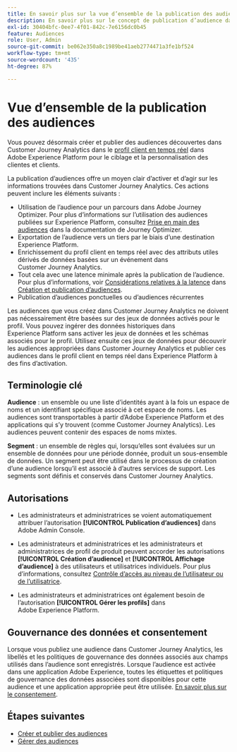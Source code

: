 ```yaml
---
title: En savoir plus sur la vue d’ensemble de la publication des audiences Customer Journey Analytics
description: En savoir plus sur le concept de publication d’audience dans Customer Journey Analytics
exl-id: 30404bfc-0ee7-4f01-842c-7e6156dc0b45
feature: Audiences
role: User, Admin
source-git-commit: be062e350a8c1989be41aeb2774471a3fe1bf524
workflow-type: tm+mt
source-wordcount: '435'
ht-degree: 87%

---
```


# Vue d’ensemble de la publication des audiences

Vous pouvez désormais créer et publier des audiences découvertes dans Customer Journey Analytics dans le [profil client en temps réel](https://experienceleague.adobe.com/docs/experience-platform/profile/home.html) dans Adobe Experience Platform pour le ciblage et la personnalisation des clientes et clients.

La publication d’audiences offre un moyen clair d’activer et d’agir sur les informations trouvées dans Customer Journey Analytics. Ces actions peuvent inclure les éléments suivants :

* Utilisation de l’audience pour un parcours dans Adobe Journey Optimizer.
Pour plus d’informations sur l’utilisation des audiences publiées sur Experience Platform, consultez [Prise en main des audiences](https://experienceleague.adobe.com/fr/docs/journey-optimizer/using/audiences-profiles-identities/audiences/about-audiences) dans la documentation de Journey Optimizer.
* Exportation de l’audience vers un tiers par le biais d’une destination Experience Platform.
* Enrichissement du profil client en temps réel avec des attributs utiles dérivés de données basées sur un événement dans Customer Journey Analytics.
* Tout cela avec une latence minimale après la publication de l’audience.
Pour plus d’informations, voir [Considérations relatives à la latence](/help/components/audiences/publish.md#latency-considerations) dans [Création et publication d’audiences](/help/components/audiences/publish.md).
* Publication d’audiences ponctuelles ou d’audiences récurrentes

Les audiences que vous créez dans Customer Journey Analytics ne doivent pas nécessairement être basées sur des jeux de données activés pour le profil. Vous pouvez ingérer des données historiques dans Experience Platform sans activer les jeux de données et les schémas associés pour le profil. Utilisez ensuite ces jeux de données pour découvrir les audiences appropriées dans Customer Journey Analytics et publier ces audiences dans le profil client en temps réel dans Experience Platform à des fins d’activation.

## Terminologie clé

**Audience** : un ensemble ou une liste d’identités ayant à la fois un espace de noms et un identifiant spécifique associé à cet espace de noms. Les audiences sont transportables à partir d’Adobe Experience Platform et des applications qui s’y trouvent (comme Customer Journey Analytics). Les audiences peuvent contenir des espaces de noms mixtes.

**Segment** : un ensemble de règles qui, lorsqu’elles sont évaluées sur un ensemble de données pour une période donnée, produit un sous-ensemble de données. Un segment peut être utilisé dans le processus de création d’une audience lorsqu’il est associé à d’autres services de support. Les segments sont définis et conservés dans Customer Journey Analytics.

## Autorisations

* Les administrateurs et administratrices se voient automatiquement attribuer l’autorisation **[!UICONTROL Publication d’audiences]** dans Adobe Admin Console.

* Les administrateurs et administratrices et les administrateurs et administratrices de profil de produit peuvent accorder les autorisations **[!UICONTROL Création d’audience]** et **[!UICONTROL Affichage d’audience]** à des utilisateurs et utilisatrices individuels. Pour plus d’informations, consultez [Contrôle d’accès au niveau de l’utilisateur ou de l’utilisatrice](/help/technotes/access-control.md#user-level-access).

* Les administrateurs et administratrices ont également besoin de l’autorisation **[!UICONTROL Gérer les profils]** dans Adobe Experience Platform.

## Gouvernance des données et consentement

Lorsque vous publiez une audience dans Customer Journey Analytics, les libellés et les politiques de gouvernance des données associés aux champs utilisés dans l’audience sont enregistrés.  Lorsque l’audience est activée dans une application Adobe Experience, toutes les étiquettes et politiques de gouvernance des données associées sont disponibles pour cette audience et une application appropriée peut être utilisée. [En savoir plus sur le consentement](https://experienceleague.adobe.com/docs/experience-platform/data-governance/policies/user-guide.html?lang=fr#consent-policy).

## Étapes suivantes

* [Créer et publier des audiences](/help/components/audiences/publish.md)
* [Gérer des audiences](/help/components/audiences/manage.md)
